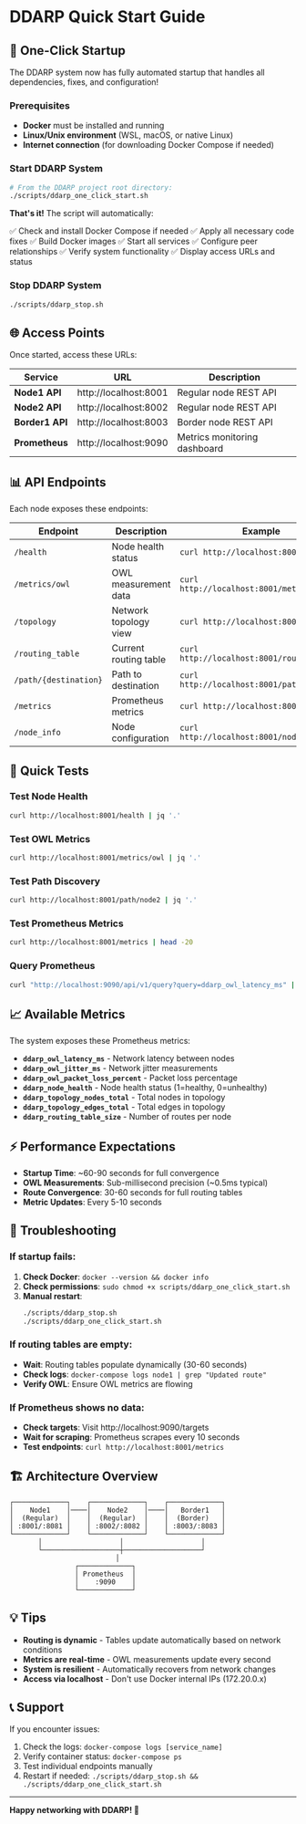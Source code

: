 # DDARP Quick Start Guide

## 🚀 One-Click Startup

The DDARP system now has fully automated startup that handles all dependencies, fixes, and configuration!

### Prerequisites

- **Docker** must be installed and running
- **Linux/Unix environment** (WSL, macOS, or native Linux)
- **Internet connection** (for downloading Docker Compose if needed)

### Start DDARP System

```bash
# From the DDARP project root directory:
./scripts/ddarp_one_click_start.sh
```

**That's it!** The script will automatically:

✅ Check and install Docker Compose if needed
✅ Apply all necessary code fixes
✅ Build Docker images
✅ Start all services
✅ Configure peer relationships
✅ Verify system functionality
✅ Display access URLs and status

### Stop DDARP System

```bash
./scripts/ddarp_stop.sh
```

## 🌐 Access Points

Once started, access these URLs:

| Service | URL | Description |
|---------|-----|-------------|
| **Node1 API** | http://localhost:8001 | Regular node REST API |
| **Node2 API** | http://localhost:8002 | Regular node REST API |
| **Border1 API** | http://localhost:8003 | Border node REST API |
| **Prometheus** | http://localhost:9090 | Metrics monitoring dashboard |

## 📊 API Endpoints

Each node exposes these endpoints:

| Endpoint | Description | Example |
|----------|-------------|---------|
| `/health` | Node health status | `curl http://localhost:8001/health` |
| `/metrics/owl` | OWL measurement data | `curl http://localhost:8001/metrics/owl` |
| `/topology` | Network topology view | `curl http://localhost:8001/topology` |
| `/routing_table` | Current routing table | `curl http://localhost:8001/routing_table` |
| `/path/{destination}` | Path to destination | `curl http://localhost:8001/path/node2` |
| `/metrics` | Prometheus metrics | `curl http://localhost:8001/metrics` |
| `/node_info` | Node configuration | `curl http://localhost:8001/node_info` |

## 🧪 Quick Tests

### Test Node Health
```bash
curl http://localhost:8001/health | jq '.'
```

### Test OWL Metrics
```bash
curl http://localhost:8001/metrics/owl | jq '.'
```

### Test Path Discovery
```bash
curl http://localhost:8001/path/node2 | jq '.'
```

### Test Prometheus Metrics
```bash
curl http://localhost:8001/metrics | head -20
```

### Query Prometheus
```bash
curl "http://localhost:9090/api/v1/query?query=ddarp_owl_latency_ms" | jq '.'
```

## 📈 Available Metrics

The system exposes these Prometheus metrics:

- **`ddarp_owl_latency_ms`** - Network latency between nodes
- **`ddarp_owl_jitter_ms`** - Network jitter measurements
- **`ddarp_owl_packet_loss_percent`** - Packet loss percentage
- **`ddarp_node_health`** - Node health status (1=healthy, 0=unhealthy)
- **`ddarp_topology_nodes_total`** - Total nodes in topology
- **`ddarp_topology_edges_total`** - Total edges in topology
- **`ddarp_routing_table_size`** - Number of routes per node

## ⚡ Performance Expectations

- **Startup Time**: ~60-90 seconds for full convergence
- **OWL Measurements**: Sub-millisecond precision (~0.5ms typical)
- **Route Convergence**: 30-60 seconds for full routing tables
- **Metric Updates**: Every 5-10 seconds

## 🔧 Troubleshooting

### If startup fails:

1. **Check Docker**: `docker --version && docker info`
2. **Check permissions**: `sudo chmod +x scripts/ddarp_one_click_start.sh`
3. **Manual restart**:
   ```bash
   ./scripts/ddarp_stop.sh
   ./scripts/ddarp_one_click_start.sh
   ```

### If routing tables are empty:

- **Wait**: Routing tables populate dynamically (30-60 seconds)
- **Check logs**: `docker-compose logs node1 | grep "Updated route"`
- **Verify OWL**: Ensure OWL metrics are flowing

### If Prometheus shows no data:

- **Check targets**: Visit http://localhost:9090/targets
- **Wait for scraping**: Prometheus scrapes every 10 seconds
- **Test endpoints**: `curl http://localhost:8001/metrics`

## 🏗️ Architecture Overview

```
┌─────────────┐    ┌─────────────┐    ┌─────────────┐
│    Node1    │────│    Node2    │────│   Border1   │
│  (Regular)  │    │  (Regular)  │    │  (Border)   │
│ :8001/:8081 │    │ :8002/:8082 │    │ :8003/:8083 │
└─────────────┘    └─────────────┘    └─────────────┘
       │                   │                   │
       └───────────────────┼───────────────────┘
                          │
                ┌─────────────┐
                │ Prometheus  │
                │    :9090    │
                └─────────────┘
```

## 💡 Tips

- **Routing is dynamic** - Tables update automatically based on network conditions
- **Metrics are real-time** - OWL measurements update every second
- **System is resilient** - Automatically recovers from network changes
- **Access via localhost** - Don't use Docker internal IPs (172.20.0.x)

## 📞 Support

If you encounter issues:

1. Check the logs: `docker-compose logs [service_name]`
2. Verify container status: `docker-compose ps`
3. Test individual endpoints manually
4. Restart if needed: `./scripts/ddarp_stop.sh && ./scripts/ddarp_one_click_start.sh`

---

**Happy networking with DDARP! 🚀**